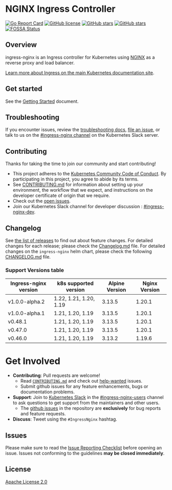# NGINX Ingress Controller

[![Go Report Card](https://goreportcard.com/badge/github.com/kubernetes/ingress-nginx)](https://goreportcard.com/report/github.com/kubernetes/ingress-nginx)
[![GitHub license](https://img.shields.io/github/license/kubernetes/ingress-nginx.svg)](https://github.com/kubernetes/ingress-nginx/blob/master/LICENSE)
[![GitHub stars](https://img.shields.io/github/stars/kubernetes/ingress-nginx.svg)](https://github.com/kubernetes/ingress-nginx/stargazers)
[![GitHub stars](https://img.shields.io/badge/contributions-welcome-orange.svg)](https://github.com/kubernetes/ingress-nginx/blob/master/CONTRIBUTING.md)
[![FOSSA Status](https://app.fossa.io/api/projects/git%2Bgithub.com%2Fkubernetes%2Fingress-nginx.svg?type=shield)](https://app.fossa.io/projects/git%2Bgithub.com%2Fkubernetes%2Fingress-nginx?ref=badge_shield)

## Overview

ingress-nginx is an Ingress controller for Kubernetes using [NGINX](https://www.nginx.org/) as a reverse proxy and load balancer.

[Learn more about Ingress on the main Kubernetes documentation site](https://kubernetes.io/docs/concepts/services-networking/ingress/).

## Get started

See the [Getting Started](https://kubernetes.github.io/ingress-nginx/deploy/) document.

## Troubleshooting

If you encounter issues, review the [troubleshooting docs](docs/troubleshooting.md), [file an issue](https://github.com/kubernetes/ingress-nginx/issues), or talk to us on the [#ingress-nginx channel](https://kubernetes.slack.com/messages/ingress-nginx) on the Kubernetes Slack server.

## Contributing

Thanks for taking the time to join our community and start contributing!

- This project adheres to the [Kubernetes Community Code of Conduct](https://git.k8s.io/community/code-of-conduct.md). By participating in this project, you agree to abide by its terms.
- See [CONTRIBUTING.md](CONTRIBUTING.md) for information about setting up your environment, the workflow that we expect, and instructions on the developer certificate of origin that we require.
- Check out the [open issues](https://github.com/kubernetes/ingress-nginx).
- Join our Kubernetes Slack channel for developer discussion : [#ingress-nginx-dev](https://kubernetes.slack.com/archives/C021E147ZA4).

## Changelog

See [the list of releases](https://github.com/kubernetes/ingress-nginx/releases) to find out about feature changes.
For detailed changes for each release; please check the [Changelog.md](Changelog.md) file.
For detailed changes on the `ingress-nginx` helm chart, please check the following [CHANGELOG.md](charts/ingress-nginx/CHANGELOG.md) file.

### Support Versions table 

| Ingress-nginx version | k8s supported version  | Alpine Version | Nginx Version |
|-----------------------|-------------           |----------------|---------------|
| v1.0.0-alpha.2        | 1.22, 1.21, 1.20, 1.19 | 3.13.5         |  1.20.1       |
| v1.0.0-alpha.1        | 1.21, 1.20, 1.19       | 3.13.5         |  1.20.1       |
| v0.48.1               | 1.21, 1.20, 1.19       | 3.13.5         |  1.20.1       |
| v0.47.0               | 1.21, 1.20, 1.19       | 3.13.5         |  1.20.1       |
| v0.46.0               | 1.21, 1.20, 1.19       | 3.13.2         |  1.19.6       |

# Get Involved

- **Contributing**: Pull requests are welcome!
  - Read [`CONTRIBUTING.md`](CONTRIBUTING.md) and check out [help-wanted](https://github.com/kubernetes/ingress-nginx/labels/help%20wanted) issues.
  - Submit github issues for any feature enhancements, bugs or documentation problems.
- **Support**: Join to [Kubernetes Slack](http://slack.kubernetes.io/) in the [#ingress-nginx-users](https://kubernetes.slack.com/messages/CANQGM8BA/) channel to ask questions to get support from the maintainers and other users.
  - The [github issues](https://github.com/kubernetes/ingress-nginx/issues) in the repository are **exclusively** for bug reports and feature requests.
- **Discuss**: Tweet using the `#IngressNginx` hashtag.

## Issues

Please make sure to read the [Issue Reporting Checklist](https://github.com/kubernetes/ingress-nginx/blob/master/CONTRIBUTING.md#issue-reporting-guidelines) before opening an issue. Issues not conforming to the guidelines **may be closed immediately**.

## License

[Apache License 2.0](https://github.com/kubernetes/ingress-nginx/blob/master/LICENSE)
